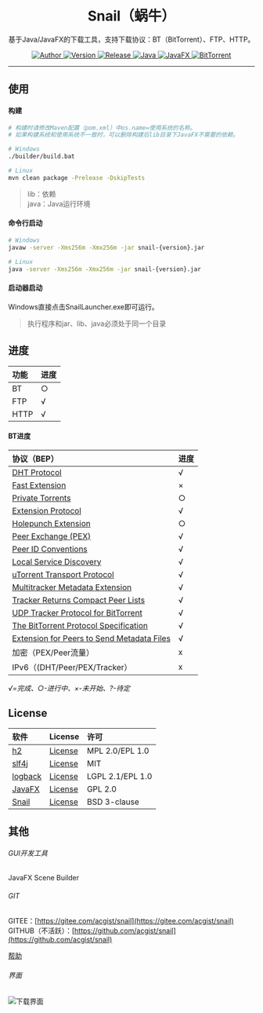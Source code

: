 <h1 align="center">Snail（蜗牛）</h1>

<p align="center">
基于Java/JavaFX的下载工具，支持下载协议：BT（BitTorrent）、FTP、HTTP。
</p>

<p align="center">
	<a target="_blank" href="https://www.acgist.com">
		<img alt="Author" src="https://img.shields.io/badge/Author-acgist-red.svg?style=flat-square" />
	</a>
	<a target="_blank" href="https://gitee.com/acgist/snail">
		<img alt="Version" src="https://img.shields.io/badge/Version-1.1.1-blue.svg?style=flat-square" />
	</a>
	<a target="_blank" href="https://gitee.com/acgist/snail/releases/v1.1.0">
		<img alt="Release" src="https://img.shields.io/badge/Release-1.1.0-blueviolet.svg?style=flat-square" />
	</a>
	<a target="_blank" href="https://openjdk.java.net/">
		<img alt="Java" src="https://img.shields.io/badge/Java-11-yellow.svg?style=flat-square" />
	</a>
	<a target="_blank" href="https://openjfx.io/">
		<img alt="JavaFX" src="https://img.shields.io/badge/JavaFX-11-green.svg?style=flat-square" />
	</a>
	<a target="_blank" href="https://www.bittorrent.org/beps/bep_0000.html">
		<img alt="BitTorrent" src="https://img.shields.io/badge/BitTorrent-BEP-orange.svg?style=flat-square" />
	</a>
</p>

----

## 使用

#### 构建

```bash
# 构建时请修改Maven配置（pom.xml）中os.name=使用系统的名称。
# 如果构建系统和使用系统不一致时，可以删除构建后lib目录下JavaFX不需要的依赖。

# Windows
./builder/build.bat

# Linux
mvn clean package -Prelease -DskipTests
```

> lib：依赖  
> java：Java运行环境

#### 命令行启动

```bash
# Windows
javaw -server -Xms256m -Xmx256m -jar snail-{version}.jar

# Linux
java -server -Xms256m -Xmx256m -jar snail-{version}.jar
```

#### 启动器启动

Windows直接点击SnailLauncher.exe即可运行。

> 执行程序和jar、lib、java必须处于同一个目录

## 进度

|功能|进度|
|:-|:-|
|BT|○|
|FTP|√|
|HTTP|√|

#### BT进度

|协议（BEP）|进度|
|:-|:-|
|[DHT Protocol](http://www.bittorrent.org/beps/bep_0005.html)|√|
|[Fast Extension](http://www.bittorrent.org/beps/bep_0006.html)|×|
|[Private Torrents](http://www.bittorrent.org/beps/bep_0027.html)|○|
|[Extension Protocol](http://www.bittorrent.org/beps/bep_0010.html)|√|
|[Holepunch Extension](http://www.bittorrent.org/beps/bep_0055.html)|○|
|[Peer Exchange (PEX)](http://www.bittorrent.org/beps/bep_0011.html)|√|
|[Peer ID Conventions](http://www.bittorrent.org/beps/bep_0020.html)|√|
|[Local Service Discovery](http://www.bittorrent.org/beps/bep_0014.html)|√|
|[uTorrent Transport Protocol](http://www.bittorrent.org/beps/bep_0029.html)|√|
|[Multitracker Metadata Extension](http://www.bittorrent.org/beps/bep_0012.html)|√|
|[Tracker Returns Compact Peer Lists](http://www.bittorrent.org/beps/bep_0023.html)|√|
|[UDP Tracker Protocol for BitTorrent](http://www.bittorrent.org/beps/bep_0015.html)|√|
|[The BitTorrent Protocol Specification](http://www.bittorrent.org/beps/bep_0003.html)|√|
|[Extension for Peers to Send Metadata Files](http://www.bittorrent.org/beps/bep_0009.html)|√|
|加密（PEX/Peer流量）|x|
|IPv6（(DHT/Peer/PEX/Tracker）|x|

*√=完成、○-进行中、×-未开始、?-待定*

## License

|软件|License|许可|
|:-|:-|:-|
|[h2](http://www.h2database.com)|[License](http://www.h2database.com/html/license.html)|MPL 2.0/EPL 1.0|
|[slf4j](https://www.slf4j.org)|[License](https://www.slf4j.org/license.html)|MIT|
|[logback](https://logback.qos.ch)|[License](https://logback.qos.ch/license.html)|LGPL 2.1/EPL 1.0|
|[JavaFX](https://wiki.openjdk.java.net/display/OpenJFX/Main)|[License](http://openjdk.java.net/legal/gplv2+ce.html)|GPL 2.0|
|[Snail](https://gitee.com/acgist/snail)|[License](https://gitee.com/acgist/snail/blob/master/LICENSE)|BSD 3-clause|

## 其他

###### GUI开发工具

JavaFX Scene Builder

###### GIT

GITEE：[https://gitee.com/acgist/snail](https://gitee.com/acgist/snail)  
GITHUB（不活跃）：[https://github.com/acgist/snail](https://github.com/acgist/snail)

[帮助](https://gitee.com/acgist/snail/wikis)

###### 界面
![下载界面](https://static.acgist.com/resources/images/snail.png "下载界面")